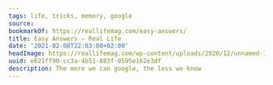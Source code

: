 ```yaml
---
tags: life, tricks, memory, google
source:
bookmarkOf: https://reallifemag.com/easy-answers/
title: Easy Answers — Real Life
date: '2021-02-08T22:03:00+02:00'
headImage: https://reallifemag.com/wp-content/uploads/2020/12/unnamed-1024x683.jpg
uuid: e621ff90-cc3a-4b51-883f-0595e162e3df
description: The more we can google, the less we know
---
```

